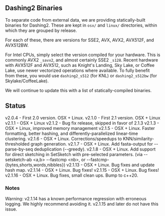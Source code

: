 ## Dashing2 Binaries

To separate code from external data, we are providing statically-built binaries for Dashing2.
These are kept in `osx/` and `linux/` directories, within which they are grouped by release.

For each of these, there are versions for SSE2, AVX, AVX2, AVX512F, and AVX512BW.

For Intel CPUs, simply select the version compiled for your hardware.
This is commonly AVX2 `_savx2`, and almost certainly SSE2 `_s128`.
Recent hardware with AVX512F and AVX512, such as Knight's Landing, Sky Lake, or Coffee Lake, use newer vectorized operations where available.
To fully benefit from these, you would use `dashing2_s512` (for KNL) or `dashing2_s512bw` (for Skylake/CoffeeLake).

We will continue to update this with a list of statically-compiled binaries.

## Status

v2.0.4 - First 2.0 version. OSX + Linux.
v2.1.0 - First 2.1 version. OSX + Linux
v2.1.1 - OSX + Linux
v2.1.2 - Bug fix release, skipped in favor of 2.1.3
v2.1.3 - OSX + Linux, improved memory management
v2.1.5 - OSX + Linux. Faster formatting, better hashing, and differently-parallelized linear-time clustering.
v2.1.6 - OSX + Linux. Corrections/speedups to KNN/similarity-thresholded graph generation.
v2.1.7 - OSX + Linux. Add fasta-output for --parse-by-seq deduplication (--greedy).
v2.1.8 - OSX + Linux. Add support for direct sketching in SetSketch with pre-selected parameters. (via --setsketch-ab \<a,b\> --fastcmp \<nb\>, or --fastcmp-{bytes,shorts,words,nibbles})
v2.1.13 - OSX + Linux. Bug fixes and update hash map.
v2.1.14 - OSX + Linux. Bug fixes!
v2.1.15 - OSX + Linux. Bug fixes!
v2.1.16 - OSX + Linux. Bug fixes, small clean ups. Bump to c++20.


### Notes

Warning: v2.1.14 has a known performance regression with erroneous logging. We highly recommend avoiding it. v2.1.15 and later do not have this issue.
